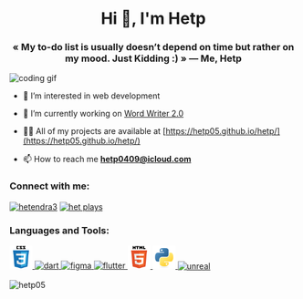 <h1 align="center">Hi 👋, I'm Hetp</h1>
<h3 align="center">« My to-do list is usually doesn’t depend on time but rather on my mood. Just Kidding :) » ― Me, Hetp</h3>

![ coding gif](https://media4.giphy.com/media/qgQUggAC3Pfv687qPC/giphy.gif)

- 👀 I’m interested in web development

- 🔭 I’m currently working on [Word Writer 2.0](https://github.com/Hetp05/Word-Writer)

- 👨‍💻 All of my projects are available at [https://hetp05.github.io/hetp/](https://hetp05.github.io/hetp/)

- 📫 How to reach me **hetp0409@icloud.com**

<h3 align="left">Connect with me:</h3>
<p align="left">
<a href="https://twitter.com/hetendra3" target="blank"><img align="center" src="https://raw.githubusercontent.com/rahuldkjain/github-profile-readme-generator/master/src/images/icons/Social/twitter.svg" alt="hetendra3" height="30" width="40" /></a>
<a href="https://www.youtube.com/c/het plays" target="blank"><img align="center" src="https://raw.githubusercontent.com/rahuldkjain/github-profile-readme-generator/master/src/images/icons/Social/youtube.svg" alt="het plays" height="30" width="40" /></a>
</p>

<h3 align="left">Languages and Tools:</h3>
<p align="left"> <a href="https://www.w3schools.com/css/" target="_blank" rel="noreferrer"> <img src="https://raw.githubusercontent.com/devicons/devicon/master/icons/css3/css3-original-wordmark.svg" alt="css3" width="40" height="40"/> </a> <a href="https://dart.dev" target="_blank" rel="noreferrer"> <img src="https://www.vectorlogo.zone/logos/dartlang/dartlang-icon.svg" alt="dart" width="40" height="40"/> </a> <a href="https://www.figma.com/" target="_blank" rel="noreferrer"> <img src="https://www.vectorlogo.zone/logos/figma/figma-icon.svg" alt="figma" width="40" height="40"/> </a> <a href="https://flutter.dev" target="_blank" rel="noreferrer"> <img src="https://www.vectorlogo.zone/logos/flutterio/flutterio-icon.svg" alt="flutter" width="40" height="40"/> </a> <a href="https://www.w3.org/html/" target="_blank" rel="noreferrer"> <img src="https://raw.githubusercontent.com/devicons/devicon/master/icons/html5/html5-original-wordmark.svg" alt="html5" width="40" height="40"/> </a> <a href="https://www.python.org" target="_blank" rel="noreferrer"> <img src="https://raw.githubusercontent.com/devicons/devicon/master/icons/python/python-original.svg" alt="python" width="40" height="40"/> </a> <a href="https://unrealengine.com/" target="_blank" rel="noreferrer"> <img src="https://raw.githubusercontent.com/kenangundogan/fontisto/036b7eca71aab1bef8e6a0518f7329f13ed62f6b/icons/svg/brand/unreal-engine.svg" alt="unreal" width="40" height="40" align="center"/> </a> </p>

<p><img align="center" src="https://github-readme-stats.vercel.app/api/top-langs?username=hetp05&show_icons=true&locale=en&layout=compact" alt="hetp05" /></p>


<!---
Hetp05/Hetp05 is a ✨ special ✨ repository because its `README.md` (this file) appears on your GitHub profile.
You can click the Preview link to take a look at your changes.
--->
